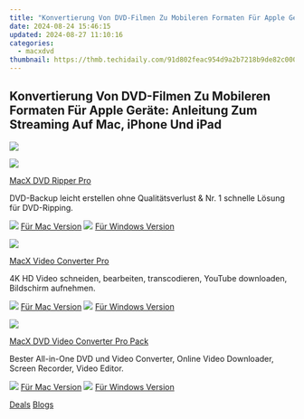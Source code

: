 ```yaml
---
title: "Konvertierung Von DVD-Filmen Zu Mobileren Formaten Für Apple Geräte: Anleitung Zum Streaming Auf Mac, iPhone Und iPad"
date: 2024-08-24 15:46:15
updated: 2024-08-27 11:10:16
categories:
  - macxdvd
thumbnail: https://thmb.techidaily.com/91d802feac954d9a2b7218b9de82c000f339447018e6cb53073b6a41a90f92e5.jpg
---
```


## Konvertierung Von DVD-Filmen Zu Mobileren Formaten Für Apple Geräte: Anleitung Zum Streaming Auf Mac, iPhone Und iPad

![](https://www.macxdvd.com/tutorial-de/../mobile-images/index/nav-more.png)

![](https://www.macxdvd.com/tutorial-de/../mobile-images/index/mi1.png)

[MacX DVD Ripper Pro](https://tools.techidaily.com/macxdvd/products/)

DVD-Backup leicht erstellen ohne Qualitätsverlust & Nr. 1 schnelle Lösung für DVD-Ripping.

![](https://www.macxdvd.com/tutorial-de/../mobile-images/index/mm.png) [Für Mac Version](https://tools.techidaily.com/macxdvd/products/) ![](https://www.macxdvd.com/tutorial-de/../mobile-images/index/mw.png) [Für Windows Version](https://tools.techidaily.com/macxdvd/products/) 

![](https://www.macxdvd.com/tutorial-de/../mobile-images/index/mi2.png)

[MacX Video Converter Pro](https://tools.techidaily.com/macxdvd/products/)

4K HD Video schneiden, bearbeiten, transcodieren, YouTube downloaden, Bildschirm aufnehmen.

![](https://www.macxdvd.com/tutorial-de/../mobile-images/index/mm.png) [Für Mac Version](https://tools.techidaily.com/macxdvd/products/) ![](https://www.macxdvd.com/tutorial-de/../mobile-images/index/mw.png) [Für Windows Version](https://tools.techidaily.com/macxdvd/products/) 

![](https://www.macxdvd.com/tutorial-de/../mobile-images/index/mi3.png)

[MacX DVD Video Converter Pro Pack](https://tools.techidaily.com/macxdvd/products/)

Bester All-in-One DVD und Video Converter, Online Video Downloader, Screen Recorder, Video Editor.

![](https://www.macxdvd.com/tutorial-de/../mobile-images/index/mm.png) [Für Mac Version](https://tools.techidaily.com/macxdvd/products/) ![](https://www.macxdvd.com/tutorial-de/../mobile-images/index/mw.png) [Für Windows Version](https://tools.techidaily.com/macxdvd/products/) 

[Deals](https://tools.techidaily.com/macxdvd/products/) [Blogs](https://tools.techidaily.com/macxdvd/products/)

<ins class="adsbygoogle"
     style="display:block"
     data-ad-format="autorelaxed"
     data-ad-client="ca-pub-7571918770474297"
     data-ad-slot="1223367746"></ins>



<ins class="adsbygoogle"
     style="display:block"
     data-ad-client="ca-pub-7571918770474297"
     data-ad-slot="8358498916"
     data-ad-format="auto"
     data-full-width-responsive="true"></ins>
